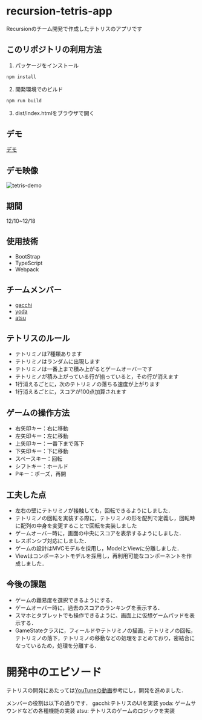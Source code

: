# recursion-tetris-app
Recursionのチーム開発で作成したテトリスのアプリです

## このリポジトリの利用方法

1. パッケージをインストール
```sh
npm install
```

2. 開発環境でのビルド

```sh
npm run build
```

3. dist/index.htmlをブラウザで開く

## デモ
[デモ](https://teamdev-red.github.io/recursion-tetris-app/)

## デモ映像
![tetris-demo](https://user-images.githubusercontent.com/71655442/208423189-12d5978d-1767-4a43-b6fa-d7043be89f96.gif)

## 期間
12/10~12/18


## 使用技術
- BootStrap
- TypeScript
- Webpack

## チームメンバー
- [gacchi](https://github.com/Youichi-Higa)
- [yoda](https://github.com/YukiYouda)
- [atsu](https://github.com/Atsu77)

## テトリスのルール
- テトリミノは7種類あります
- テトリミノはランダムに出現します
- テトリミノは一番上まで積み上がるとゲームオーバーです
- テトリミノが積み上がっている行が揃っていると，その行が消えます
- 1行消えるごとに，次のテトリミノの落ちる速度が上がります
- 1行消えるごとに，スコアが100点加算されます

## ゲームの操作方法
- 右矢印キー：右に移動
- 左矢印キー：左に移動
- 上矢印キー：一番下まで落下
- 下矢印キー：下に移動
- スペースキー：回転
- シフトキー：ホールド
- Pキー：ポーズ，再開

## 工夫した点
- 左右の壁にテトリミノが接触しても，回転できるようにしました．
- テトリミノの回転を実装する際に，テトリミノの形を配列で定義し，回転時に配列の中身を変更することで回転を実装しました
- ゲームオーバー時に，画面の中央にスコアを表示するようにしました．
- レスポンシブ対応にしました．
- ゲームの設計はMVCモデルを採用し，ModelとViewに分離しました．
- Viewはコンポーネントモデルを採用し，再利用可能なコンポーネントを作成しました．

## 今後の課題
- ゲームの難易度を選択できるようにする．
- ゲームオーバー時に，過去のスコアのランキングを表示する．
- スマホとタブレットでも操作できるように、画面上に仮想ゲームパッドを表示する．
- GameStateクラスに，フィールドやテトリミノの描画，テトリミノの回転，テトリミノの落下，テトリミノの移動などの処理をまとめており，密結合になっているため，処理を分離する．

# 開発中のエピソード
テトリスの開発にあたっては[YouTuneの動画](https://www.youtube.com/watch?v=LJlKaTwtSdI)参考にし，開発を進めました．

メンバーの役割は以下の通りです．
gacchi:テトリスのUIを実装
yoda: ゲームサウンドなどの各種機能の実装
atsu: テトリスのゲームのロジックを実装



